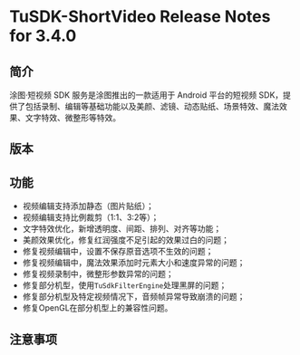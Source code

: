 # TuSDK-ShortVideo Release Notes for 3.4.0

## 简介


涂图·短视频 SDK 服务是涂图推出的一款适用于 Android 平台的短视频 SDK，提供了包括录制、编辑等基础功能以及美颜、滤镜、动态贴纸、场景特效、魔法效果、文字特效、微整形等特效。


## 版本



## 功能


* 视频编辑支持添加静态（图片贴纸）；
* 视频编辑支持比例裁剪（1:1、3:2等）；
* 文字特效优化，新增透明度、间距、排列、对齐等功能；
* 美颜效果优化，修复红润强度不足引起的效果过白的问题；
* 修复视频编辑中，设置不保存原音选项不生效的问题；
* 修复视频编辑中，魔法效果添加时元素大小和速度异常的问题；
* 修复视频录制中，微整形参数异常的问题；
* 修复部分机型，使用`TuSdkFilterEngine`处理黑屏的问题；
* 修复部分机型及特定视频情况下，音频帧异常导致崩溃的问题；
* 修复OpenGL在部分机型上的兼容性问题。

## 注意事项

